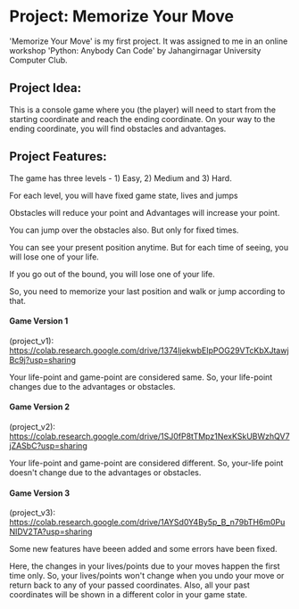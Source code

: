 # Project: Memorize Your Move
'Memorize Your Move' is my first project. It was assigned to me in an online workshop 'Python: Anybody Can Code' by Jahangirnagar University Computer Club.

## Project Idea:
This is a console game where you (the player) will need to start from the starting coordinate and reach the ending coordinate.
On your way to the ending coordinate, you will find obstacles and advantages.

## Project Features:
The game has three levels - 1) Easy, 2) Medium and 3) Hard.

For each level, you will have fixed game state, lives and jumps

Obstacles will reduce your point and Advantages will increase your point.

You can jump over the obstacles also. But only for fixed times.

You can see your present position anytime. But for each time of seeing, you will lose one of your life.

If you go out of the bound, you will lose one of your life.

So, you need to memorize your last position and walk or jump according to that.

#### Game Version 1 
(project_v1): https://colab.research.google.com/drive/1374IjekwbEIpPOG29VTcKbXJtawjBc9j?usp=sharing

Your life-point and game-point are considered same. So, your life-point changes due to the advantages or obstacles.

#### Game Version 2 
(project_v2): https://colab.research.google.com/drive/1SJ0fP8tTMpz1NexKSkUBWzhQV7jZASbC?usp=sharing

Your life-point and game-point are considered different. So, your-life point doesn't change due to the advantages or obstacles.

#### Game Version 3
(project_v3): https://colab.research.google.com/drive/1AYSd0Y4By5p_B_n79bTH6m0PuNIDV2TA?usp=sharing

Some new features have beeen added and some errors have been fixed. 

Here, the changes in your lives/points due to your moves happen the first time only. So, your lives/points won't change when you undo your move or return back to any of your passed coordinates. Also, all your past coordinates will be shown in a different color in your game state.
